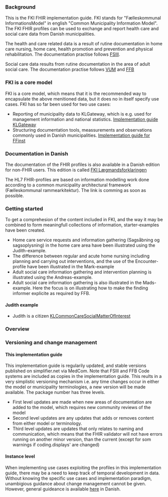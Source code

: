 ### Background
This is the FKI FHIR implementation guide. FKI stands for "Fælleskommunal InformationsModel" in english "Common Municipality Information Model". The FKI FHIR profiles can be used to exchange and report health care and social care data from Danish municipalities. 

The health and care related data is a result of rutine documentation in home care nursing, home care, health promotion and prevention and physical rehabilitation. The documentation practise follows [FSIII](http://fs3.nu/).

Social care data results from rutine documentation in the area of adult social care. The documentation practise follows [VUM](https://socialstyrelsen.dk/udgivelser/metodehandbog-til-vum-2.0/) and [FFB](https://www.kl.dk/kommunale-opgaver/socialomraadet/faelles-faglige-begreber/materialer/)  

### FKI is a core model
FKI is a core model, which means that it is the recommended way to encapsulate the above menitioned data, but it does no in itself specify use cases. FKI has so far been used for two use cases:
* Reporting of municipality data to KLGateway, which is e.g. used for management information and national statistics. [Implementation guide KLGateway](http://build.fhir.org/ig/hl7dk/kl-gateway/)
* Structuring documentation tools, meassurements and observations commonly used in Danish municipalities. [Implementation guide for FFinst](http://build.fhir.org/ig/hl7dk/KL-dk-tools/branches/main/)

### Documentation in Danish
The documentation of the FHIR profiles is also available in a Danish edition for non-FHIR users. This edition is called [FKI Lægmandsforklaringen](./LaegmandsforklaringAlleModellerV0.1.pdf)

The HL7 FHIR-profiles are based on information modelling work done according to a common municipality architectural framework (Fælleskommunal rammearkitektur). The link is comming as soon as possible.

### Getting started
To get a comprehesion of the content included in FKI, and the way it may be combined to form meaningfull collections of information, starter-examples have been created.  

* Home care service requests and information gathering (Sagsåbning og sagsoplysning) in the home care area have been illustrated using the Judith-example.
* The difference between regular and acute home nursing including planning and carrying out interventions, and the use of the Encounter-profile have been illustrated in the Mark-example
* Adult social care information gathering and intervention planning is illustrated using the Andreas-example.
* Adult social care information gathering is also illustrated in the Mads-example. Here the focus is on illustrating how to make the finding informer explicite as required by FFB.

#### Judith example
* Judith is a citizen [KLCommonCareSocialMatterOfInterest](StructureDefinition-KLCommonCareSocialMatterOfInterest.html)


### Overview

### Versioning and change management

#### This implementation guide
This implementation guide is regularily updated, and stable versions published on simplifier.net via MedCom. Note that FSIII and FFB Code systems are included as copies in the implementation guide. This reults in a very simplistic versioning mechanism i.e. any time changes occur in either the model or municipality terminologies, a new version will be made available. The package number has three levels.
* First level updates are made when new areas of documentation are added to the model, which requires new community reviews of the model
* Second level updates are any updates that adds or removes content from either model or terminology.
* Third level updates are updates that only relates to naming and communication, which means that the FHIR validator will not have errors running on another minor version, than the current (except for som warnings if coding.displays' are changed)

#### Instance level
When implementing use cases exploiting the profiles in this implementation guide, there may be a need to keep track of temporal development in data. Without knowing the specific use cases and implementation paradigm, unambigious guidance about change management cannot be given. However, general guideance is available [here](./changeManagementFSIII_FFB) in Danish.


